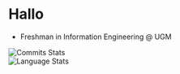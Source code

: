 # Hallo

- Freshman in Information Engineering @ UGM

![Commits Stats](https://github-readme-stats.vercel.app/api?username=277ryu&theme=transparent&hide_border=true&) <br>
![Language Stats](https://github-readme-stats.vercel.app/api/top-langs/?username=277ryu&theme=transparent&hide_border=true&layout=compact)
